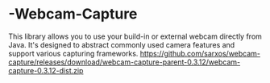 # -Webcam-Capture
This library allows you to use your build-in or external webcam directly from Java. It's designed to abstract commonly used camera features and support various capturing frameworks.
https://github.com/sarxos/webcam-capture/releases/download/webcam-capture-parent-0.3.12/webcam-capture-0.3.12-dist.zip
